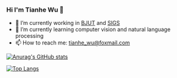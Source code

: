 ### Hi I'm Tianhe Wu 👋

- 🔭 I’m currently working in [BJUT](https://www.bjut.edu.cn/) and [SIGS](https://www.sigs.tsinghua.edu.cn/)
- 🌱 I’m currently learning computer vision and natural language processing
- 📫 How to reach me: tianhe_wu@foxmail.com

[![Anurag's GitHub stats](https://github-readme-stats.vercel.app/api?username=TianheWu&show_icons=true&theme=buefy&count_private=true)](https://github.com/anuraghazra/github-readme-stats)

[![Top Langs](https://github-readme-stats.vercel.app/api/top-langs/?username=TianheWu&layout=compact)](https://github.com/anuraghazra/github-readme-stats)

